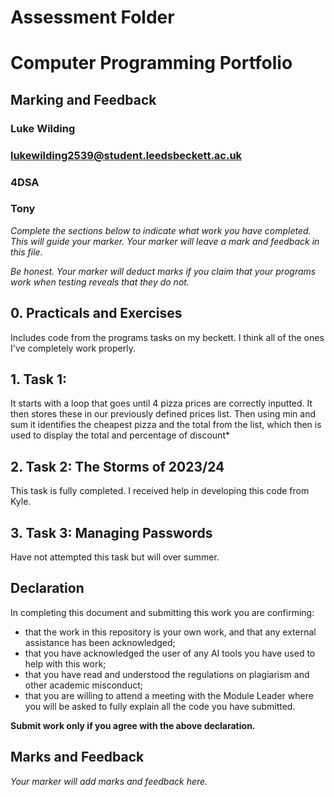 # Assessment Folder
# Computer Programming Portfolio

## Marking and Feedback

### Luke Wilding

### lukewilding2539@student.leedsbeckett.ac.uk

### 4DSA

### Tony

*Complete the sections below to indicate what work you have completed. This will guide your marker. 
Your marker will leave a mark and feedback in this file.*

*Be honest. Your marker will deduct marks if you claim that your programs work when testing reveals that they do not.*

## 0. Practicals and Exercises

Includes code from the programs tasks on my beckett. I think all of the ones I've completely work properly.

## 1. Task 1: 

It starts with a loop that goes until 4 pizza prices are correctly inputted. It then stores these in our previously defined prices list.
Then using min and sum it identifies the cheapest pizza and the total from the list, which then is used to display the total and percentage of discount*

## 2. Task 2: The Storms of 2023/24
This task is fully completed. I received help in developing this code from Kyle.

## 3. Task 3: Managing Passwords

Have not attempted this task but will over summer.

## Declaration

In completing this document and submitting this work you are confirming:

- that the work in this repository is your own work, and that any external assistance has been acknowledged;
- that you have acknowledged the user of any AI tools you have used to help with this work;
- that you have read and understood the regulations on plagiarism and other academic misconduct;
- that you are willing to attend a meeting with the Module Leader where you will be asked to
  fully explain all the code you have submitted.

**Submit work only if you agree with the above declaration.**

## Marks and Feedback

*Your marker will add marks and feedback here.*
